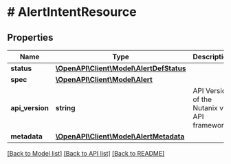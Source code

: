 # # AlertIntentResource

## Properties

Name | Type | Description | Notes
------------ | ------------- | ------------- | -------------
**status** | [**\OpenAPI\Client\Model\AlertDefStatus**](AlertDefStatus.md) |  | [optional]
**spec** | [**\OpenAPI\Client\Model\Alert**](Alert.md) |  | [optional]
**api_version** | **string** | API Version of the Nutanix v3 API framework. | [optional] [default to '3.1.0']
**metadata** | [**\OpenAPI\Client\Model\AlertMetadata**](AlertMetadata.md) |  |

[[Back to Model list]](../../README.md#models) [[Back to API list]](../../README.md#endpoints) [[Back to README]](../../README.md)
